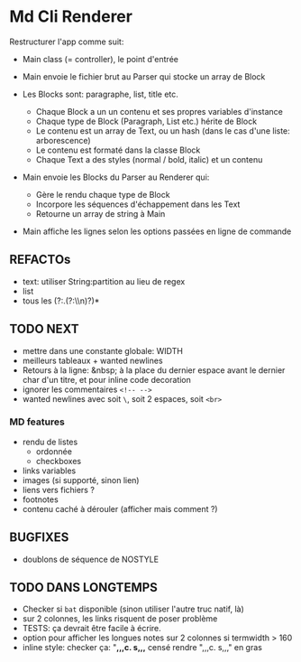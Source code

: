 # Md Cli Renderer

Restructurer l'app comme suit:

- Main class (= controller), le point d'entrée
- Main envoie le fichier brut au Parser qui stocke un array de Block 
- Les Blocks sont: paragraphe, list, title etc.

  - Chaque Block a un un contenu et ses propres variables d'instance
  - Chaque type de Block (Paragraph, List etc.) hérite de Block
  - Le contenu est un array de Text, ou un hash (dans le cas d'une liste: arborescence)
  - Le contenu est formaté dans la classe Block
  - Chaque Text a des styles (normal / bold, italic) et un contenu

- Main envoie les Blocks du Parser au Renderer qui:

  - Gère le rendu chaque type de Block
  - Incorpore les séquences d'échappement dans les Text
  - Retourne un array de string à Main

- Main affiche les lignes selon les options passées en ligne de commande

## REFACTOs

- text: utiliser String:partition au lieu de regex
- list
- tous les (?:.(?:\\\n)?)*

## TODO NEXT

- mettre dans une constante globale: WIDTH
- meilleurs tableaux + wanted newlines
- Retours à la ligne: \&nbsp; à la place du dernier espace avant le dernier char d'un titre, et pour inline code decoration
- ignorer les commentaires `<!-- -->`
- wanted newlines avec soit `\`, soit 2 espaces, soit `<br>`

### MD features

- rendu de listes
  - ordonnée
  - checkboxes
- links variables
- images (si supporté, sinon lien)
- liens vers fichiers ?
- footnotes
- contenu caché à dérouler (afficher mais comment ?)

## BUGFIXES

- doublons de séquence de NOSTYLE

## TODO DANS LONGTEMPS

- Checker si `bat` disponible (sinon utiliser l'autre truc natif, là)
- sur 2 colonnes, les links risquent de poser problème
- TESTS: ça devrait être facile à écrire.
- option pour afficher les longues notes sur 2 colonnes si termwidth > 160
- inline style: checker ça: "**,,,**c. s**,,,** censé rendre ",,,c. s,,," en gras
